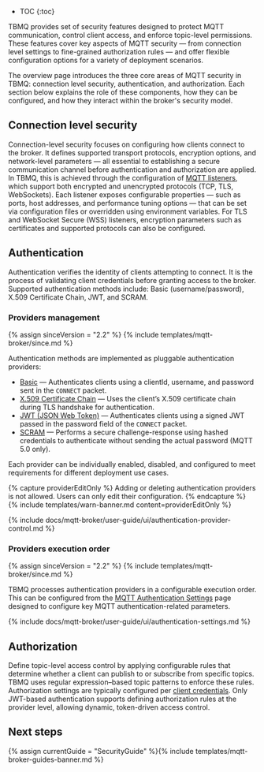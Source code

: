 * TOC
{:toc}

TBMQ provides set of security features designed to protect MQTT communication, control client access, and enforce topic-level permissions. 
These features cover key aspects of MQTT security — from connection level settings to fine-grained authorization rules — and offer flexible configuration options for a variety of deployment scenarios.

The overview page introduces the three core areas of MQTT security in TBMQ: connection level security, authentication, and authorization.
Each section below explains the role of these components, how they can be configured, and how they interact within the broker's security model.

## Connection level security

Connection-level security focuses on configuring how clients connect to the broker. 
It defines supported transport protocols, encryption options, and network-level parameters — all essential to establishing a secure communication channel before authentication and authorization are applied.
In TBMQ, this is achieved through the configuration of [MQTT listeners](/docs/mqtt-broker/security/listeners/), which support both encrypted and unencrypted protocols (TCP, TLS, WebSockets). 
Each listener exposes configurable properties — such as ports, host addresses, and performance tuning options — that can be set via configuration files or overridden using environment variables. 
For TLS and WebSocket Secure (WSS) listeners, encryption parameters such as certificates and supported protocols can also be configured.

## Authentication

Authentication verifies the identity of clients attempting to connect. It is the process of validating client credentials before granting access to the broker.
Supported authentication methods include: Basic (username/password), X.509 Certificate Chain, JWT, and SCRAM.


### Providers management

{% assign sinceVersion = "2.2" %}
{% include templates/mqtt-broker/since.md %}

Authentication methods are implemented as pluggable authentication providers:

- [Basic](/docs/mqtt-broker/security/authentication/basic/) — Authenticates clients using a clientId, username, and password sent in the `CONNECT` packet.
- [X.509 Certificate Chain](/docs/mqtt-broker/security/authentication/x509/) — Uses the client’s X.509 certificate chain during TLS handshake for authentication.
- [JWT (JSON Web Token)](/docs/mqtt-broker/security/authentication/jwt/) — Authenticates clients using a signed JWT passed in the password field of the `CONNECT` packet.
- [SCRAM](/docs/mqtt-broker/security/authentication/scram/) — Performs a secure challenge-response using hashed credentials to authenticate without sending the actual password (MQTT 5.0 only).

Each provider can be individually enabled, disabled, and configured to meet requirements for different deployment use cases.

{% capture providerEditOnly %}
Adding or deleting authentication providers is not allowed. Users can only edit their configuration.
{% endcapture %}
{% include templates/warn-banner.md content=providerEditOnly %}

{% include docs/mqtt-broker/user-guide/ui/authentication-provider-control.md %}

### Providers execution order

{% assign sinceVersion = "2.2" %}
{% include templates/mqtt-broker/since.md %}

TBMQ processes authentication providers in a configurable execution order.
This can be configured from the [MQTT Authentication Settings](/docs/mqtt-broker/user-guide/ui/settings/#mqtt-authentication) page designed to configure key MQTT authentication-related parameters.

{% include docs/mqtt-broker/user-guide/ui/authentication-settings.md %}

## Authorization

Define topic-level access control by applying configurable rules that determine whether a client can publish to or subscribe from specific topics. TBMQ uses regular expression–based topic patterns to enforce these rules. 
Authorization settings are typically configured per [client credentials](/docs/mqtt-broker/user-guide/ui/mqtt-client-credentials). Only JWT-based authentication supports defining authorization rules at the provider level, allowing dynamic, token-driven access control.

## Next steps

{% assign currentGuide = "SecurityGuide" %}{% include templates/mqtt-broker-guides-banner.md %}
